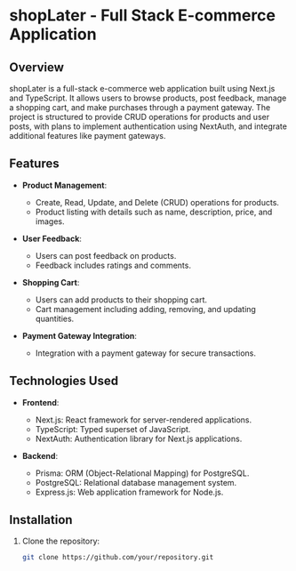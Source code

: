 # shopLater - Full Stack E-commerce Application

## Overview

shopLater is a full-stack e-commerce web application built using Next.js and TypeScript. It allows users to browse products, post feedback, manage a shopping cart, and make purchases through a payment gateway. The project is structured to provide CRUD operations for products and user posts, with plans to implement authentication using NextAuth, and integrate additional features like payment gateways.

## Features

- **Product Management**:
  - Create, Read, Update, and Delete (CRUD) operations for products.
  - Product listing with details such as name, description, price, and images.

- **User Feedback**:
  - Users can post feedback on products.
  - Feedback includes ratings and comments.

- **Shopping Cart**:
  - Users can add products to their shopping cart.
  - Cart management including adding, removing, and updating quantities.

- **Payment Gateway Integration**:
  - Integration with a payment gateway for secure transactions.

## Technologies Used

- **Frontend**:
  - Next.js: React framework for server-rendered applications.
  - TypeScript: Typed superset of JavaScript.
  - NextAuth: Authentication library for Next.js applications.

- **Backend**:
  - Prisma: ORM (Object-Relational Mapping) for PostgreSQL.
  - PostgreSQL: Relational database management system.
  - Express.js: Web application framework for Node.js.

## Installation

1. Clone the repository:

   ```bash
   git clone https://github.com/your/repository.git

